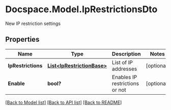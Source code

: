 # Docspace.Model.IpRestrictionsDto
New IP restriction settings

## Properties

Name | Type | Description | Notes
------------ | ------------- | ------------- | -------------
**IpRestrictions** | [**List&lt;IpRestrictionBase&gt;**](IpRestrictionBase.md) | List of IP addresses | [optional] 
**Enable** | **bool?** | Enables IP restrictions or not | [optional] 

[[Back to Model list]](../README.md#documentation-for-models) [[Back to API list]](../README.md#documentation-for-api-endpoints) [[Back to README]](../README.md)

